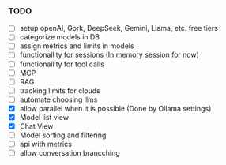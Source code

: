 
### TODO
- [ ] setup openAI, Gork, DeepSeek, Gemini, Llama, etc. free tiers
- [ ] categorize models in DB
- [ ] assign metrics and limits in models
- [ ] functionallity for sessions (In memory session for now)
- [ ] functionallity for tool calls 
- [ ] MCP
- [ ] RAG
- [ ] tracking limits for clouds
- [ ] automate choosing llms
- [x] allow parallel when it is possible (Done by Ollama settings)
- [x] Model list view
- [x] Chat View
- [ ] Model sorting and filtering
- [ ] api with metrics
- [ ] allow conversation brancching